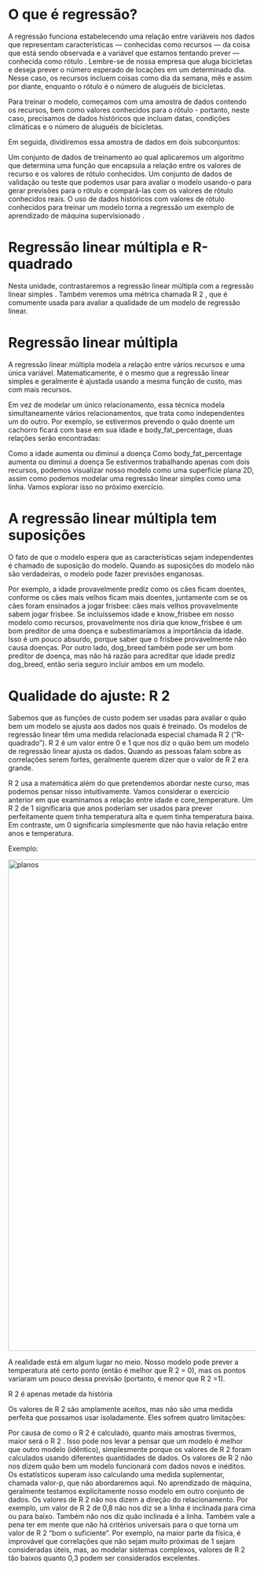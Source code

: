 # O que é regressão?

A regressão funciona estabelecendo uma relação entre variáveis nos dados que representam características — conhecidas como recursos — da coisa que está sendo observada e a variável que estamos tentando prever — conhecida como rótulo . Lembre-se de nossa empresa que aluga bicicletas e deseja prever o número esperado de locações em um determinado dia. Nesse caso, os recursos incluem coisas como dia da semana, mês e assim por diante, enquanto o rótulo é o número de aluguéis de bicicletas.

Para treinar o modelo, começamos com uma amostra de dados contendo os recursos, bem como valores conhecidos para o rótulo - portanto, neste caso, precisamos de dados históricos que incluam datas, condições climáticas e o número de aluguéis de bicicletas.

Em seguida, dividiremos essa amostra de dados em dois subconjuntos:

Um conjunto de dados de treinamento ao qual aplicaremos um algoritmo que determina uma função que encapsula a relação entre os valores de recurso e os valores de rótulo conhecidos.
Um conjunto de dados de validação ou teste que podemos usar para avaliar o modelo usando-o para gerar previsões para o rótulo e compará-las com os valores de rótulo conhecidos reais.
O uso de dados históricos com valores de rótulo conhecidos para treinar um modelo torna a regressão um exemplo de aprendizado de máquina supervisionado .

# Regressão linear múltipla e R-quadrado

Nesta unidade, contrastaremos a regressão linear múltipla com a regressão linear simples . Também veremos uma métrica chamada R 2 , que é comumente usada para avaliar a qualidade de um modelo de regressão linear.

# Regressão linear múltipla
A regressão linear múltipla modela a relação entre vários recursos e uma única variável. Matematicamente, é o mesmo que a regressão linear simples e geralmente é ajustada usando a mesma função de custo, mas com mais recursos.

Em vez de modelar um único relacionamento, essa técnica modela simultaneamente vários relacionamentos, que trata como independentes um do outro. Por exemplo, se estivermos prevendo o quão doente um cachorro ficará com base em sua idade e body_fat_percentage, duas relações serão encontradas:

Como a idade aumenta ou diminui a doença
Como body_fat_percentage aumenta ou diminui a doença
Se estivermos trabalhando apenas com dois recursos, podemos visualizar nosso modelo como uma superfície plana 2D, assim como podemos modelar uma regressão linear simples como uma linha. Vamos explorar isso no próximo exercício.

# A regressão linear múltipla tem suposições
O fato de que o modelo espera que as características sejam independentes é chamado de suposição do modelo. Quando as suposições do modelo não são verdadeiras, o modelo pode fazer previsões enganosas.

Por exemplo, a idade provavelmente prediz como os cães ficam doentes, conforme os cães mais velhos ficam mais doentes, juntamente com se os cães foram ensinados a jogar frisbee: cães mais velhos provavelmente sabem jogar frisbee. Se incluíssemos idade e know_frisbee em nosso modelo como recursos, provavelmente nos diria que know_frisbee é um bom preditor de uma doença e subestimaríamos a importância da idade. Isso é um pouco absurdo, porque saber que o frisbee provavelmente não causa doenças. Por outro lado, dog_breed também pode ser um bom preditor de doença, mas não há razão para acreditar que idade prediz dog_breed, então seria seguro incluir ambos em um modelo.

# Qualidade do ajuste: R 2
Sabemos que as funções de custo podem ser usadas para avaliar o quão bem um modelo se ajusta aos dados nos quais é treinado. Os modelos de regressão linear têm uma medida relacionada especial chamada R 2 (“R-quadrado”). R 2 é um valor entre 0 e 1 que nos diz o quão bem um modelo de regressão linear ajusta os dados. Quando as pessoas falam sobre as correlações serem fortes, geralmente querem dizer que o valor de R 2 era grande.

R 2 usa a matemática além do que pretendemos abordar neste curso, mas podemos pensar nisso intuitivamente. Vamos considerar o exercício anterior em que examinamos a relação entre idade e core_temperature. Um R 2 de 1 significaria que anos poderiam ser usados para prever perfeitamente quem tinha temperatura alta e quem tinha temperatura baixa. Em contraste, um 0 significaria simplesmente que não havia relação entre anos e temperatura.

Exemplo: </p>
</p>
<img src="https://user-images.githubusercontent.com/91704169/232543355-add4c093-2891-45d4-b786-72da560ef21f.png" width="1000px" align="centter" alt="planos">

A realidade está em algum lugar no meio. Nosso modelo pode prever a temperatura até certo ponto (então é melhor que R 2 = 0), mas os pontos variaram um pouco dessa previsão (portanto, é menor que R 2 =1).

R 2 é apenas metade da história

Os valores de R 2 são amplamente aceitos, mas não são uma medida perfeita que possamos usar isoladamente. Eles sofrem quatro limitações:

Por causa de como o R 2 é calculado, quanto mais amostras tivermos, maior será o R 2 . Isso pode nos levar a pensar que um modelo é melhor que outro modelo (idêntico), simplesmente porque os valores de R 2 foram calculados usando diferentes quantidades de dados.
Os valores de R 2 não nos dizem quão bem um modelo funcionará com dados novos e inéditos. Os estatísticos superam isso calculando uma medida suplementar, chamada valor-p, que não abordaremos aqui. No aprendizado de máquina, geralmente testamos explicitamente nosso modelo em outro conjunto de dados.
Os valores de R 2 não nos dizem a direção do relacionamento. Por exemplo, um valor de R 2 de 0,8 não nos diz se a linha é inclinada para cima ou para baixo. Também não nos diz quão inclinada é a linha.
Também vale a pena ter em mente que não há critérios universais para o que torna um valor de R 2 “bom o suficiente”. Por exemplo, na maior parte da física, é improvável que correlações que não sejam muito próximas de 1 sejam consideradas úteis, mas, ao modelar sistemas complexos, valores de R 2 tão baixos quanto 0,3 podem ser considerados excelentes.
